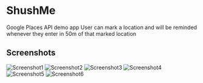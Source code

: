 # ShushMe
Google Places API demo app
User can mark a location and will be reminded whenever they enter in 50m of that marked location

## Screenshots

![Screenshot1](screenshots/screen_1.png) ![Screenshot2](screenshots/screen_2.png) ![Screenshot3](screenshots/screen_3.png)
![Screenshot4](screenshots/screen_4.png) ![Screenshot5](screenshots/screen_5.png) ![Screenshot6](screenshots/screen_6.png)
